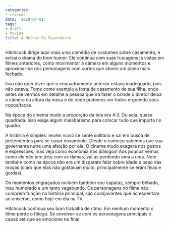 ```yaml
---
categories:
- reviews
date: '2018-07-01'
tags:
- draft
- movies
title: A Mulher Do Fazendeiro
---
```


Hitchcock dirige aqui mais uma comédia de costumes sobre casamento, e extrai o drama do bom humor. Ele continua com suas trucagens já vistas em filmes anteriores, como movimentar a câmera em alguns momentos e aproximar-se dos personagens com cortes que abrem um plano mais fechado.

Isso não quer dizer que o enquadramento anterior estava inadequado, pois não estava. Tome como exemplo a festa de casamento de sua filha, onde antes de vermos em detalhe a pessoa que irá fazer o brinde o diretor deixa a câmera na altura da mesa e de onde podemos ver todos erguendo seus copos/taças.

Na época do cinema mudo a proporção da tela era 4:3. Ou seja, quase quadrada. Isso exige algum malabarismo para colocar tudo que importa no quadro.

A história é simples: recém viúvo se sente solitário e sai em busca de pretendentes para se casar novamente. Desde o começo sabemos que sua governanta nutre uma afeição por ele. O cinema mudo exagera nos gestos e expressões, mas veja como economia nos diálogos! Aos poucos vemos como ele não tem jeito com as damas, vai as perdendo uma a uma. Note também como na época não era um disparate falar sobre idade e peso das moças (claro que elas não gostavam muito, principalmente se eram feias e gordas).

Os momentos engraçados incluem também seu capataz, sempre bêbado, mau humorado e um tanto vagabundo. Os personagens no filme não cumprem função na história principal, são coadjuvantes que acrescentam ao universo, como hoje em dia na TV.

Hitchcock continua seu bom trabalho de ritmo. Em nenhum momento o filme perde o fôlego. Se envolver-se com os personagens principais é capaz até que se emocione no final.
